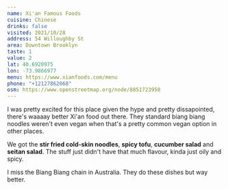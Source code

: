 ```yaml
---
name: Xi'an Famous Foods
cuisine: Chinese
drinks: false
visited: 2021/10/28
address: 54 Willoughby St
area: Downtown Brooklyn
taste: 1
value: 2
lat: 40.6920975
lon: -73.9866977
menu: https://www.xianfoods.com/menu
phone: "+12127862068"
osm: https://www.openstreetmap.org/node/8851723958
---
```


I was pretty excited for this place given the hype and pretty dissapointed, there's waaaay better Xi'an food out there. They standard biang biang noodles weren't even vegan when that's a pretty common vegan option in other places.

We got the **stir fried cold-skin noodles**, **spicy tofu**, **cucumber salad** and **seitan salad**. The stuff just didn't have that much flavour, kinda just oily and spicy. 

I miss the Biang Biang chain in Australia. They do these dishes but way better.
